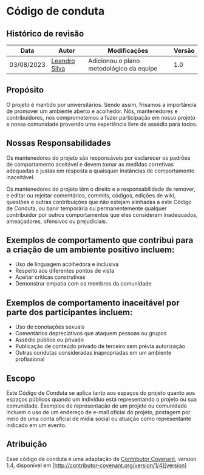 # Código de conduta

## Histórico de revisão

| Data       | Autor                                        | Modificações                          | Versão |
| ---------- | -------------------------------------------- | ------------------------------------- | ------ |
| 03/08/2023 | [Leandro Silva](https://github.com/Leanddro13) | Adicionou o plano metodológico da equipe | 1.0    |

## Propósito

O projeto é mantido por universitários. Sendo assim, frisamos a importância de promover um ambiente aberto e acolhedor. Nós, mantenedores e contribuidores, nos comprometemos a fazer participação em nosso projeto e nossa comunidade provendo uma experiência livre de assédio para todos.

## Nossas Responsabilidades

Os mantenedores do projeto são responsáveis por esclarecer os padrões de comportamento 
aceitável e devem tomar as medidas corretivas adequadas e justas em resposta a quaisquer 
instâncias de comportamento inaceitável.

Os mantenedores do projeto têm o direito e a responsabilidade de remover, e
editar ou rejeitar comentários, commits, códigos, edições de wiki, 
questões e outras contribuições que não estejam alinhadas a este Código de Conduta, 
ou banir temporária ou permanentemente qualquer contribuidor por outros comportamentos 
que eles consideram inadequados, ameaçadores, ofensivos ou prejudiciais.

## Exemplos de comportamento que contribui para a criação de um ambiente positivo incluem:

* Uso de linguagem acolhedora e inclusiva
* Respeito aos diferentes pontos de vista
* Aceitar críticas construtivas
* Demonstrar empatia com os membros da comunidade

## Exemplos de comportamento inaceitável por parte dos participantes incluem:

* Uso de conotações sexuais
* Comentários depreciativos que ataquem pessoas ou grupos
* Assédio público ou privado
* Publicação de conteúdo privado de terceiro sem prévia autorização
* Outras condutas consideradas inapropriadas em um ambiente profissional

## Escopo

Este Código de Conduta se aplica tanto aos espaços do projeto quanto aos espaços públicos
quando um indivíduo está representando o projeto ou sua comunidade. 
Exemplos de representação de um projeto ou comunidade incluem o uso de um endereço de e-mail
oficial do projeto, postagem por meio de uma conta oficial de mídia social ou atuação como 
representante indicado em um evento.

## Atribuição

Esse código de conduta é uma adaptação de [Contributor Covenant][homepage], version 1.4,
disponível em [http://contributor-covenant.org/version/1/4][version]

[homepage]: http://contributor-covenant.org
[version]: http://contributor-covenant.org/version/1/4/